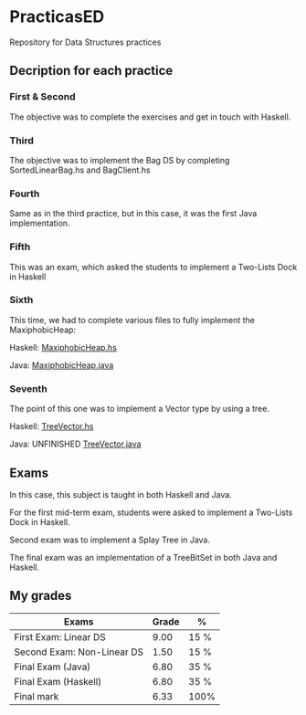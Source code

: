 # PracticasED
Repository for Data Structures practices

## Decription for each practice

### First & Second

The objective was to complete the exercises and get in touch with Haskell.

### Third

The objective was to implement the Bag DS by completing SortedLinearBag.hs and BagClient.hs

### Fourth

Same as in the third practice, but in this case, it was the first Java implementation.

### Fifth

This was an exam, which asked the students to implement a Two-Lists Dock in Haskell

### Sixth

This time, we had to complete various files to fully implement the MaxiphobicHeap:

Haskell:
[MaxiphobicHeap.hs](https://github.com/Orlek222/PracticasED/blob/main/Practica6/haskell/DataStructures/Heap/MaxiphobicHeap.hs)

Java:
[MaxiphobicHeap.java](https://github.com/Orlek222/PracticasED/blob/main/Practica6/java/src/dataStructures/heap/MaxiphobicHeap.java)

### Seventh

The point of this one was to implement a Vector type by using a tree.

Haskell:
[TreeVector.hs](https://github.com/Orlek222/PracticasED/blob/main/Practica7/haskell/TreeVector.hs)

Java: UNFINISHED
[TreeVector.java](https://github.com/Orlek222/PracticasED/blob/main/Practica7/java/src/dataStructures/vector/TreeVector.java)


## Exams

In this case, this subject is taught in both Haskell and Java.

For the first mid-term exam, students were asked to implement a Two-Lists Dock in Haskell.

Second exam was to implement a Splay Tree in Java.

The final exam was an implementation of a TreeBitSet in both Java and Haskell.

## My grades   

| Exams                     | Grade      | %    |
| --------------------------| ---------- | ---- |
| First Exam: Linear DS     |    9.00    | 15 % |
| Second Exam: Non-Linear DS|    1.50    | 15 % |
| Final Exam (Java)         |    6.80    | 35 % |
| Final Exam (Haskell)      |    6.80    | 35 % |
| Final mark                |    6.33    | 100% |
